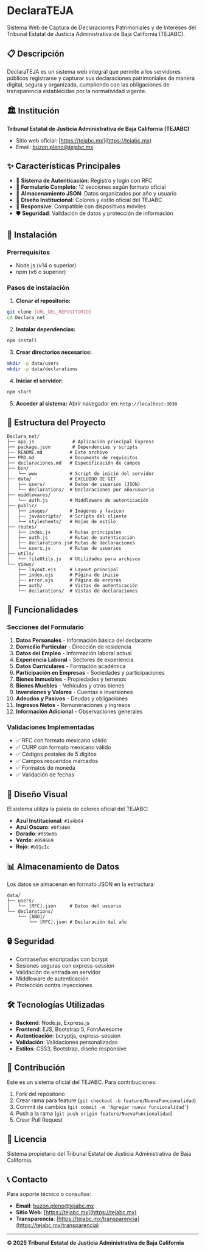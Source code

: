 # DeclaraTEJA

Sistema Web de Captura de Declaraciones Patrimoniales y de Intereses del Tribunal Estatal de Justicia Administrativa de Baja California (TEJABC).

## 📋 Descripción

DeclaraTEJA es un sistema web integral que permite a los servidores públicos registrarse y capturar sus declaraciones patrimoniales de manera digital, segura y organizada, cumpliendo con las obligaciones de transparencia establecidas por la normatividad vigente.

## 🏛️ Institución

**Tribunal Estatal de Justicia Administrativa de Baja California (TEJABC)**
- Sitio web oficial: [https://tejabc.mx](https://tejabc.mx)
- Email: buzon.pleno@tejabc.mx

## ✨ Características Principales

- 🔐 **Sistema de Autenticación**: Registro y login con RFC
- 📝 **Formulario Completo**: 12 secciones según formato oficial
- 💾 **Almacenamiento JSON**: Datos organizados por año y usuario
- 🎨 **Diseño Institucional**: Colores y estilo oficial del TEJABC
- 📱 **Responsive**: Compatible con dispositivos móviles
- 🛡️ **Seguridad**: Validación de datos y protección de información

## 🚀 Instalación

### Prerrequisitos
- Node.js (v14 o superior)
- npm (v6 o superior)

### Pasos de instalación

1. **Clonar el repositorio:**
```bash
git clone [URL_DEL_REPOSITORIO]
cd Declara_net
```

2. **Instalar dependencias:**
```bash
npm install
```

3. **Crear directorios necesarios:**
```bash
mkdir -p data/users
mkdir -p data/declarations
```

4. **Iniciar el servidor:**
```bash
npm start
```

5. **Acceder al sistema:**
Abrir navegador en: `http://localhost:3030`

## 📁 Estructura del Proyecto

```
Declara_net/
├── app.js              # Aplicación principal Express
├── package.json        # Dependencias y scripts
├── README.md          # Este archivo
├── PRD.md             # Documento de requisitos
├── declaraciones.md   # Especificación de campos
├── bin/
│   └── www            # Script de inicio del servidor
├── data/              # EXCLUIDO DE GIT
│   ├── users/         # Datos de usuarios (JSON)
│   └── declarations/  # Declaraciones por año/usuario
├── middlewares/
│   └── auth.js        # Middleware de autenticación
├── public/
│   ├── images/        # Imágenes y favicon
│   ├── javascripts/   # Scripts del cliente
│   └── stylesheets/   # Hojas de estilo
├── routes/
│   ├── index.js       # Rutas principales
│   ├── auth.js        # Rutas de autenticación
│   ├── declarations.js# Rutas de declaraciones
│   └── users.js       # Rutas de usuarios
├── utils/
│   └── fileUtils.js   # Utilidades para archivos
└── views/
    ├── layout.ejs     # Layout principal
    ├── index.ejs      # Página de inicio
    ├── error.ejs      # Página de errores
    ├── auth/          # Vistas de autenticación
    └── declarations/  # Vistas de declaraciones
```

## 🎯 Funcionalidades

### Secciones del Formulario

1. **Datos Personales** - Información básica del declarante
2. **Domicilio Particular** - Dirección de residencia
3. **Datos del Empleo** - Información laboral actual
4. **Experiencia Laboral** - Sectores de experiencia
5. **Datos Curriculares** - Formación académica
6. **Participación en Empresas** - Sociedades y participaciones
7. **Bienes Inmuebles** - Propiedades y terrenos
8. **Bienes Muebles** - Vehículos y otros bienes
9. **Inversiones y Valores** - Cuentas e inversiones
10. **Adeudos y Pasivos** - Deudas y obligaciones
11. **Ingresos Netos** - Remuneraciones y ingresos
12. **Información Adicional** - Observaciones generales

### Validaciones Implementadas

- ✅ RFC con formato mexicano válido
- ✅ CURP con formato mexicano válido
- ✅ Códigos postales de 5 dígitos
- ✅ Campos requeridos marcados
- ✅ Formatos de moneda
- ✅ Validación de fechas

## 🎨 Diseño Visual

El sistema utiliza la paleta de colores oficial del TEJABC:

- **Azul Institucional**: `#1a4b84`
- **Azul Oscuro**: `#0f3460`
- **Dorado**: `#f59e0b`
- **Verde**: `#059669`
- **Rojo**: `#b91c1c`

## 📊 Almacenamiento de Datos

Los datos se almacenan en formato JSON en la estructura:
```
data/
├── users/
│   └── [RFC].json     # Datos del usuario
└── declarations/
    └── [AÑO]/
        └── [RFC].json # Declaración del año
```

## 🔒 Seguridad

- Contraseñas encriptadas con bcrypt
- Sesiones seguras con express-session
- Validación de entrada en servidor
- Middleware de autenticación
- Protección contra inyecciones

## 🛠️ Tecnologías Utilizadas

- **Backend**: Node.js, Express.js
- **Frontend**: EJS, Bootstrap 5, FontAwesome
- **Autenticación**: bcryptjs, express-session
- **Validación**: Validaciones personalizadas
- **Estilos**: CSS3, Bootstrap, diseño responsive

## 👥 Contribución

Este es un sistema oficial del TEJABC. Para contribuciones:

1. Fork del repositorio
2. Crear rama para feature (`git checkout -b feature/NuevaFuncionalidad`)
3. Commit de cambios (`git commit -m 'Agregar nueva funcionalidad'`)
4. Push a la rama (`git push origin feature/NuevaFuncionalidad`)
5. Crear Pull Request

## 📄 Licencia

Sistema propietario del Tribunal Estatal de Justicia Administrativa de Baja California.

## 📞 Contacto

Para soporte técnico o consultas:
- **Email**: buzon.pleno@tejabc.mx
- **Sitio Web**: [https://tejabc.mx](https://tejabc.mx)
- **Transparencia**: [https://tejabc.mx/transparencia](https://tejabc.mx/transparencia)

---

**© 2025 Tribunal Estatal de Justicia Administrativa de Baja California**
